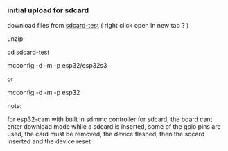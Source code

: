 


### initial upload for sdcard


download files from [sdcard-test](https://javascript-2020.github.io/utils/github/download-a-directory-from-a-github-repository/download-a-directory-from-a-github-repository.html?owner=javascript-2020&repo=micro-controllers&path=%2Fmicro-controllers%2Fxs-js%2Fcode%2Fsdcard%2Fsdcard-test%2F&auto=true) ( right click open in new tab ? )


unzip

cd sdcard-test

mcconfig -d -m -p esp32/esp32s3

or

mcconfig -d -m -p esp32


note:

for esp32-cam with built in sdmmc controller for sdcard, the board cant enter download mode while a sdcard is inserted, some of the gpio pins are used, the card must be removed, the device flashed, then the sdcard inserted and the device reset





